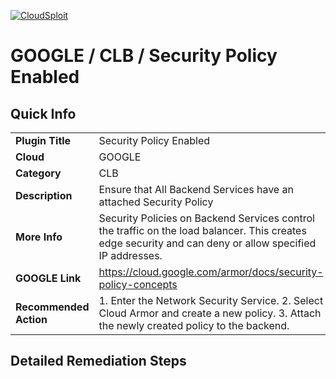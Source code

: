 [![CloudSploit](https://cloudsploit.com/img/logo-new-big-text-100.png "CloudSploit")](https://cloudsploit.com)

# GOOGLE / CLB / Security Policy Enabled

## Quick Info

| | |
|-|-|
| **Plugin Title** | Security Policy Enabled |
| **Cloud** | GOOGLE |
| **Category** | CLB |
| **Description** | Ensure that All Backend Services have an attached Security Policy |
| **More Info** | Security Policies on Backend Services control the traffic on the load balancer. This creates edge security and can deny or allow specified IP addresses. |
| **GOOGLE Link** | https://cloud.google.com/armor/docs/security-policy-concepts |
| **Recommended Action** | 1. Enter the Network Security Service. 2. Select Cloud Armor and create a new policy. 3. Attach the newly created policy to the backend. |

## Detailed Remediation Steps

